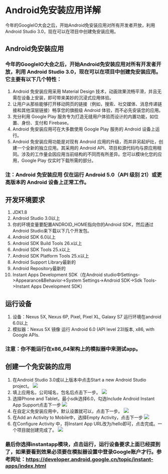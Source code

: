 # Android免安装应用详解
今年的GoogleIO大会之后，开始Android免安装应用对所有开发者开放，利用 Android Studio 3.0，现在可以在项目中创建免安装应用。

<!--more-->

## Android免安装应用

### 今年的GoogleIO大会之后，开始Android免安装应用对所有开发者开放，利用 Android Studio 3.0，现在可以在项目中创建免安装应用。它主要有以下几个特性：
1. Android 免安装应用采用 Material Design 技术，动画效果流畅平滑，并且无需在设备上安装，即可带来美妙的沉浸式应用体验。 
2. 让用户从那些能够打开移动网页的链接（例如，搜索、社交媒体、消息传递链接和其他深层链接）畅享您的旗舰级 Android 体验，而不必先安装您的应用。 
3. 充分利用 Google Play 服务专为打造无缝用户体验而设计的内置功能，如位置、身份、支付和 Firebase。 
4. Android 免安装应用可在大多数使用 Google Play 服务的 Android 设备上运行。 
5. Android 免安装应用功能是对现有 Android 应用的升级，而并非另起炉灶，创建一个全新的独立应用。其采用的 Android API、项目和源代码均与原应用相同。涉及的工作量会因应用当前结构的不同而有所差异。您可以模块化您的应用，Google Play 仅实时下载所需的部分。 
### 注：Android 免安装应用 仅在运行 Android 5.0（API 级别 21）或更高版本的 Android 设备上正常工作。
## 开发环境要求
1. JDK1.8
2. Android Studio 3.0以上
3. 你的环境变量要配置ANDROID_HOME指向你的Android SDK，然后通过Android Studio来下载以下几个开发包。
4. Android SDK 6.0以上
5. Android SDK Build Tools 26.x以上
6. Android SDK Tools 25.x以上
7. Android SDK Platform Tools 25.x以上
8. Android Support Library最新的
9. Android Repository最新的
10. Instant Apps Development SDK（在Android studio中Settings->Appearance&Behavior->System Settings->Android SDK->Sdk Tools->Instant Apps Development SDK）
## 运行设备
1. 设备：Nexus 5X, Nexus 6P, Pixel, Pixel XL, Galaxy S7 运行环境在android 6.0以上
2. 模拟器：Nexus 5X 镜像 运行 Android 6.0 (API level 23)版本, x86, with Google APIs. 
### 注意：你不能运行在x86_64架构上的模拟器中来测试app。
## 创建一个免安装的应用
1. 在Android Studio 3.0或以上版本中点击Start a new Android Studio project。
  ![](http://ww2.sinaimg.cn/large/006HJ39wgy1fg2rv5n8oyj30dn0dbq3h.jpg)
2. 填上应用名，公司域名，包名后点击下一步。
  ![](http://ww2.sinaimg.cn/large/006HJ39wgy1fg14ipi4fqj30m80hwdgj.jpg)
3. 选择Phone and Tablet，最小sdk选择6.0，勾选Include Android Instant App Support点击下一步
  ![](http://ww1.sinaimg.cn/large/006HJ39wgy1fg2rv5hm9zj30ke0hi0to.jpg)
4. 在自定义免安装应用中，默认设置就可以，点击下一步。
  ![](http://ww3.sinaimg.cn/large/006HJ39wgy1fg2rv5u7daj30m90hi74s.jpg)
5. 在Add an Activity to Mobile中，选择Empty Activity，点击下一步
  ![](http://ww4.sinaimg.cn/large/006HJ39wgy1fg14ipfobej30m40hmmxx.jpg)
6. 在Configure Activity 中，将Instant App URL改为/hello即可，点击完成。一个项目就创建完成了。 
  ![](http://ww4.sinaimg.cn/large/006HJ39wgy1fg14ipfzbsj30m50hjjs6.jpg)
### 最后你选择instantapp模块，点击运行，运行设备要求上面已经提到了，如果要看到效果必须要在模拟器设置中登录Google账户才行。参考网址：https://developer.android.google.cn/topic/instant-apps/index.html